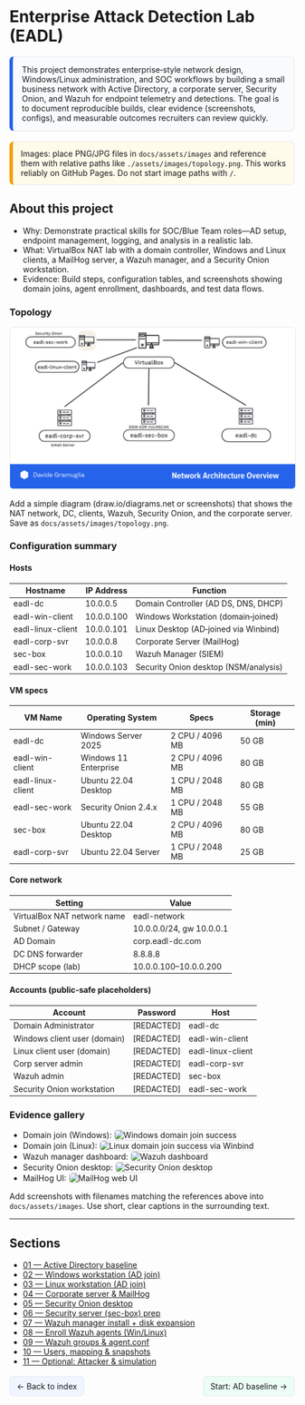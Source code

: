 # Enterprise Attack Detection Lab (EADL)

<div style="border:1px solid #e5e7eb;border-left:6px solid #2563eb;background:#f8fafc;padding:14px 16px;border-radius:8px;margin:12px 0 18px 0;">
  <p style="margin:0;">
    This project demonstrates enterprise‑style network design, Windows/Linux administration, and SOC workflows by building a small business network with Active Directory, a corporate server, Security Onion, and Wazuh for endpoint telemetry and detections. The goal is to document reproducible builds, clear evidence (screenshots, configs), and measurable outcomes recruiters can review quickly.
  </p>
</div>

<div style="border:1px solid #e5e7eb;background:#fffbea;border-left:6px solid #f59e0b;padding:12px 14px;border-radius:8px;margin:12px 0;">
  <p style="margin:0;">
    Images: place PNG/JPG files in <code>docs/assets/images</code> and reference them with relative paths like <code>./assets/images/topology.png</code>. This works reliably on GitHub Pages. Do not start image paths with <code>/</code>.
  </p>
</div>

## About this project

- Why: Demonstrate practical skills for SOC/Blue Team roles—AD setup, endpoint management, logging, and analysis in a realistic lab.  
- What: VirtualBox NAT lab with a domain controller, Windows and Linux clients, a MailHog server, a Wazuh manager, and a Security Onion workstation.  
- Evidence: Build steps, configuration tables, and screenshots showing domain joins, agent enrollment, dashboards, and test data flows.

### Topology

<p align="center">
  <img src="./assets/images/topology.png" alt="EADL enterprise topology diagram" style="max-width:100%;border:1px solid #e5e7eb;border-radius:6px;">
</p>

<p style="margin:8px 0 0 0;">
  Add a simple diagram (draw.io/diagrams.net or screenshots) that shows the NAT network, DC, clients, Wazuh, Security Onion, and the corporate server. Save as <code>docs/assets/images/topology.png</code>.
</p>

### Configuration summary

#### Hosts

| Hostname | IP Address | Function |
|---|---|---|
| eadl-dc | 10.0.0.5 | Domain Controller (AD DS, DNS, DHCP) |
| eadl-win-client | 10.0.0.100 | Windows Workstation (domain‑joined) |
| eadl-linux-client | 10.0.0.101 | Linux Desktop (AD‑joined via Winbind) |
| eadl-corp-svr | 10.0.0.8 | Corporate Server (MailHog) |
| sec-box | 10.0.0.10 | Wazuh Manager (SIEM) |
| eadl-sec-work | 10.0.0.103 | Security Onion desktop (NSM/analysis) |

#### VM specs

| VM Name | Operating System | Specs | Storage (min) |
|---|---|---|---|
| eadl-dc | Windows Server 2025 | 2 CPU / 4096 MB | 50 GB |
| eadl-win-client | Windows 11 Enterprise | 2 CPU / 4096 MB | 80 GB |
| eadl-linux-client | Ubuntu 22.04 Desktop | 1 CPU / 2048 MB | 80 GB |
| eadl-sec-work | Security Onion 2.4.x | 1 CPU / 2048 MB | 55 GB |
| sec-box | Ubuntu 22.04 Desktop | 2 CPU / 4096 MB | 80 GB |
| eadl-corp-svr | Ubuntu 22.04 Server | 1 CPU / 2048 MB | 25 GB |

#### Core network

| Setting | Value |
|---|---|
| VirtualBox NAT network name | eadl-network |
| Subnet / Gateway | 10.0.0.0/24, gw 10.0.0.1 |
| AD Domain | corp.eadl-dc.com |
| DC DNS forwarder | 8.8.8.8 |
| DHCP scope (lab) | 10.0.0.100–10.0.0.200 |

#### Accounts (public‑safe placeholders)

| Account | Password | Host |
|---|---|---|
| Domain Administrator | [REDACTED] | eadl-dc |
| Windows client user (domain) | [REDACTED] | eadl-win-client |
| Linux client user (domain) | [REDACTED] | eadl-linux-client |
| Corp server admin | [REDACTED] | eadl-corp-svr |
| Wazuh admin | [REDACTED] | sec-box |
| Security Onion workstation | [REDACTED] | eadl-sec-work |

### Evidence gallery

- Domain join (Windows): <img src="./assets/images/win-join.png" alt="Windows domain join success" style="max-width:100%;border:1px solid #e5e7eb;border-radius:6px;">  
- Domain join (Linux): <img src="./assets/images/linux-join.png" alt="Linux domain join success via Winbind" style="max-width:100%;border:1px solid #e5e7eb;border-radius:6px;">  
- Wazuh manager dashboard: <img src="./assets/images/wazuh-ui.png" alt="Wazuh dashboard" style="max-width:100%;border:1px solid #e5e7eb;border-radius:6px;">  
- Security Onion desktop: <img src="./assets/images/so-desktop.png" alt="Security Onion desktop" style="max-width:100%;border:1px solid #e5e7eb;border-radius:6px;">  
- MailHog UI: <img src="./assets/images/mailhog-ui.png" alt="MailHog web UI" style="max-width:100%;border:1px solid #e5e7eb;border-radius:6px;">

<p style="margin:8px 0 0 0;">
  Add screenshots with filenames matching the references above into <code>docs/assets/images</code>. Use short, clear captions in the surrounding text.
</p>

---

## Sections

- [01 — Active Directory baseline](sections/01-ad-baseline.md)
- [02 — Windows workstation (AD join)](sections/02-windows-workstation.html)
- [03 — Linux workstation (AD join)](sections/03-linux-workstation.md)
- [04 — Corporate server & MailHog](sections/04-corporate-server-mailhog.md)
- [05 — Security Onion desktop](sections/05-security-onion-desktop.md)
- [06 — Security server (sec-box) prep](sections/06-security-server-sec-box.md)
- [07 — Wazuh manager install + disk expansion](sections/07-wazuh-manager-install.md)
- [08 — Enroll Wazuh agents (Win/Linux)](sections/08-wazuh-agents-enroll.md)
- [09 — Wazuh groups & agent.conf](sections/09-wazuh-groups-agentconf.md)
- [10 — Users, mapping & snapshots](sections/10-users-and-snapshots.md)
- [11 — Optional: Attacker & simulation](sections/11-attacker-simulation.md)

<!-- Footer nav (optional) -->
<div style="display:flex;justify-content:space-between;gap:12px;margin:18px 0;">
  <a href="./index.md" class="btn btn-blue" style="text-decoration:none;border:1px solid #e5e7eb;padding:8px 12px;border-radius:6px;background:#eff6ff;">← Back to index</a>
  <a href="./sections/01-ad-baseline.md" class="btn btn-green" style="text-decoration:none;border:1px solid #e5e7eb;padding:8px 12px;border-radius:6px;background:#ecfdf5;">Start: AD baseline →</a>
</div>
